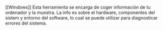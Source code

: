 [[Windows]]
Esta herramienta se encarga de coger información de tu ordenador y la muestra. La info es sobre el hardware, componentes del sistem y entorno del software, lo cual se puede utilizar para diagnosticar errores del sistema.